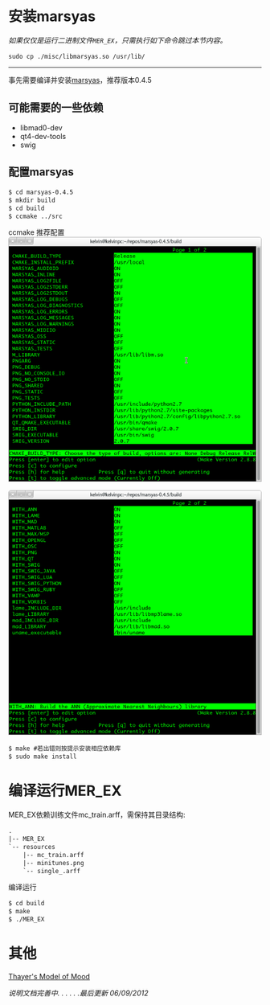 ﻿

# 安装marsyas

*如果仅仅是运行二进制文件`MER_EX`，只需执行如下命令跳过本节内容。*

    sudo cp ./misc/libmarsyas.so /usr/lib/

* * * 

事先需要编译并安装[marsyas](http://sourceforge.net/projects/marsyas/ )，推荐版本0.4.5

## 可能需要的一些依赖

- libmad0-dev 
- qt4-dev-tools
- swig

## 配置marsyas

    $ cd marsyas-0.4.5
    $ mkdir build
    $ cd build
    $ ccmake ../src

ccmake 推荐配置
![ccmake 推荐配置P1](./misc/marsyas_build_p1.png)

![ccmake 推荐配置P2](./misc/marsyas_build_p2.png)

    $ make #若出错则按提示安装相应依赖库
    $ sudo make install

# 编译运行MER_EX

MER_EX依赖训练文件mc_train.arff，需保持其目录结构:

    .
    |-- MER_EX
    `-- resources
        |-- mc_train.arff
        |-- minitunes.png
        `-- single_.arff

编译运行

    $ cd build
    $ make
    $ ./MER_EX


# 其他


[Thayer's Model of Mood](https://www.google.com/search?q=Thayer's%20Model%20of%20Mood )

*说明文档完善中.  .  .  .  .  .最后更新 06/09/2012*
